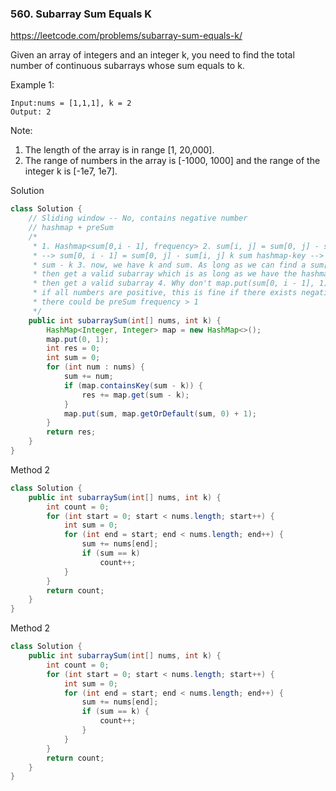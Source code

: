 ### 560. Subarray Sum Equals K
https://leetcode.com/problems/subarray-sum-equals-k/

Given an array of integers and an integer k, you need to find the total number of continuous subarrays whose sum equals to k.

Example 1:
```
Input:nums = [1,1,1], k = 2
Output: 2
```
Note:
1. The length of the array is in range [1, 20,000].
2. The range of numbers in the array is [-1000, 1000] and the range of the integer k is [-1e7, 1e7].

Solution
```java
class Solution {
    // Sliding window -- No, contains negative number
    // hashmap + preSum
    /*
     * 1. Hashmap<sum[0,i - 1], frequency> 2. sum[i, j] = sum[0, j] - sum[0, i - 1]
     * --> sum[0, i - 1] = sum[0, j] - sum[i, j] k sum hashmap-key --> hashmap-key =
     * sum - k 3. now, we have k and sum. As long as we can find a sum[0, i - 1], we
     * then get a valid subarray which is as long as we have the hashmap-key, we
     * then get a valid subarray 4. Why don't map.put(sum[0, i - 1], 1) every time ?
     * if all numbers are positive, this is fine if there exists negative number,
     * there could be preSum frequency > 1
     */
    public int subarraySum(int[] nums, int k) {
        HashMap<Integer, Integer> map = new HashMap<>();
        map.put(0, 1);
        int res = 0;
        int sum = 0;
        for (int num : nums) {
            sum += num;
            if (map.containsKey(sum - k)) {
                res += map.get(sum - k);
            }
            map.put(sum, map.getOrDefault(sum, 0) + 1);
        }
        return res;
    }
}
```

Method 2
```java
class Solution {
    public int subarraySum(int[] nums, int k) {
        int count = 0;
        for (int start = 0; start < nums.length; start++) {
            int sum = 0;
            for (int end = start; end < nums.length; end++) {
                sum += nums[end];
                if (sum == k)
                    count++;
            }
        }
        return count;
    }
}
```


Method 2
```java
class Solution {
    public int subarraySum(int[] nums, int k) {
        int count = 0;
        for (int start = 0; start < nums.length; start++) {
            int sum = 0;
            for (int end = start; end < nums.length; end++) {
                sum += nums[end];
                if (sum == k) {
                    count++;
                }
            }
        }
        return count;
    }
}
```
